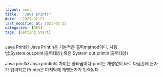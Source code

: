 ```yaml
---
layout: post
title:  "Java print!"
date:   2021-02-21
last_modified_at: 2021-02-21
categories: [DEV]
tags: [Getting Start]
---
```


Java Print와 Java Println은 기본적은 출력method이다.
사용법:System.out.print(출력대상);혹은 System.out.println(출력대상)

Java print와 Java println의 차이는 줄바꿈이다 print는 개행없이 바로 다음칸에 문자가 입력되고 Println은 마지막에 개행문자가 입력된다
